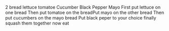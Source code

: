 2 bread lettuce tomatoe Cucumber Black Pepper Mayo
First put lettuce on one bread 
Then put tomatoe on the breadPut mayo on the other bread
Then put cucumbers on the mayo bread
Put black peper to your choice
finally squash them together
now eat